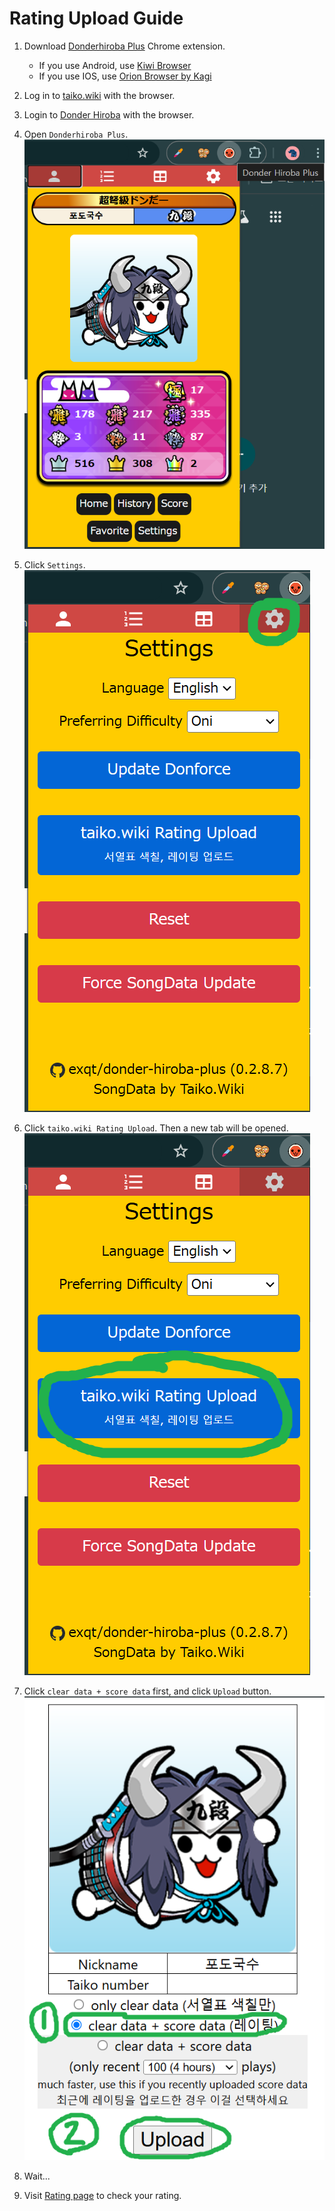# Rating Upload Guide

1. Download [Donderhiroba Plus](https://chromewebstore.google.com/detail/donder-hiroba-plus/dmendcaacmlddhgalacgccejbamnncci) Chrome extension.

    - If you use Android, use [Kiwi Browser](https://play.google.com/store/apps/details?id=com.kiwibrowser.browser)
    - If you use IOS, use [Orion Browser by Kagi](https://apps.apple.com/us/app/orion-browser-by-kagi/id1484498200)

2. Log in to [taiko.wiki](https://taiko.wiki) with the browser.
3. Login to [Donder Hiroba](https://donderhiroba.jp) with the browser.
4. Open `Donderhiroba Plus`.
    ![](/docs/img/4.png)
5. Click `Settings`.
    ![alt text](/docs/img/5.png)
6. Click `taiko.wiki Rating Upload`. Then a new tab will be opened.
    ![alt text](/docs/img/6.png)
7. Click `clear data + score data` first, and click `Upload` button.
    ![alt text](/docs/img/7.png)
8. Wait...
9. Visit [Rating page](https://taiko.wiki/rating/me) to check your rating.